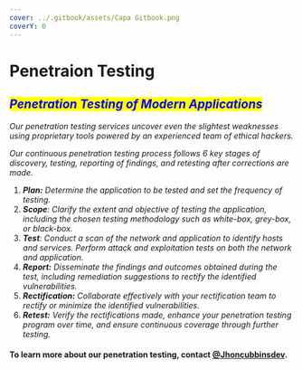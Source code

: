 ```yaml
---
cover: ../.gitbook/assets/Capa Gitbook.png
coverY: 0
---
```


# Penetraion Testing

## _<mark style="color:blue;">Penetration Testing of Modern Applications</mark>_

_Our penetration testing services uncover even the slightest weaknesses using proprietary tools powered by an experienced team of ethical hackers._

_Our continuous penetration testing process follows 6 key stages of discovery, testing, reporting of findings, and retesting after corrections are made._

1. _**Plan:** Determine the application to be tested and set the frequency of testing._
2. _**Scope**: Clarify the extent and objective of testing the application, including the chosen testing methodology such as white-box, grey-box, or black-box._
3. _**Test**: Conduct a scan of the network and application to identify hosts and services. Perform attack and exploitation tests on both the network and application._
4. _**Report:** Disseminate the findings and outcomes obtained during the test, including remediation suggestions to rectify the identified vulnerabilities._
5. _**Rectification:** Collaborate effectively with your rectification team to rectify or minimize the identified vulnerabilities._
6. _**Retest:** Verify the rectifications made, enhance your penetration testing program over time, and ensure continuous coverage through further testing._

#### To learn more about our penetration testing, contact [**@Jhoncubbinsdev**](https://t.me/Jhoncubbinsdev)**.**
